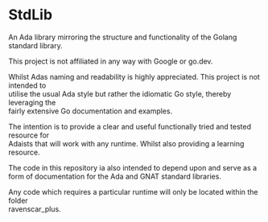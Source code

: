 # StdLib
An Ada library mirroring the structure and functionality of the Golang standard library.

This project is not affiliated in any way with Google or go.dev.

Whilst Adas naming and readability is highly appreciated. This project is not intended to  
utilise the usual Ada style but rather the idiomatic Go style, thereby leveraging the  
fairly extensive Go documentation and examples.

The intention is to provide a clear and useful functionally tried and tested resource for  
Adaists that will work with any runtime. Whilst also providing a learning resource.

The code in this repository ia also intended to depend upon and serve as a form of 
documentation for the Ada and GNAT standard libraries.

Any code which requires a particular runtime will only be located within the folder  
ravenscar_plus. 
